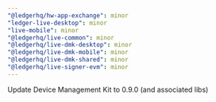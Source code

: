 ```yaml
---
"@ledgerhq/hw-app-exchange": minor
"ledger-live-desktop": minor
"live-mobile": minor
"@ledgerhq/live-common": minor
"@ledgerhq/live-dmk-desktop": minor
"@ledgerhq/live-dmk-mobile": minor
"@ledgerhq/live-dmk-shared": minor
"@ledgerhq/live-signer-evm": minor
---
```


Update Device Management Kit to 0.9.0 (and associated libs)
